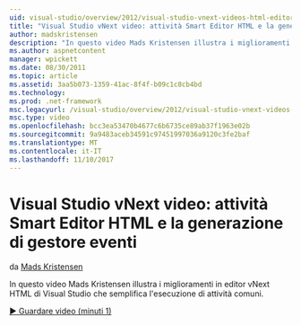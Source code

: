 ```yaml
---
uid: visual-studio/overview/2012/visual-studio-vnext-videos-html-editor-smart-tasks-and-event-handler-generation
title: "Visual Studio vNext video: attività Smart Editor HTML e la generazione di eventi gestore | Documenti Microsoft"
author: madskristensen
description: "In questo video Mads Kristensen illustra i miglioramenti in editor vNext HTML di Visual Studio che semplifica l'esecuzione di attività comuni."
ms.author: aspnetcontent
manager: wpickett
ms.date: 08/30/2011
ms.topic: article
ms.assetid: 3aa5b073-1359-41ac-8f4f-b09c1c8cb4bd
ms.technology: 
ms.prod: .net-framework
msc.legacyurl: /visual-studio/overview/2012/visual-studio-vnext-videos-html-editor-smart-tasks-and-event-handler-generation
msc.type: video
ms.openlocfilehash: bcc3ea53470b4677c6b6735ce89ab37f1963e02b
ms.sourcegitcommit: 9a9483aceb34591c97451997036a9120c3fe2baf
ms.translationtype: MT
ms.contentlocale: it-IT
ms.lasthandoff: 11/10/2017
---
```

<a name="visual-studio-vnext-videos-html-editor-smart-tasks-and-event-handler-generation"></a>Visual Studio vNext video: attività Smart Editor HTML e la generazione di gestore eventi
====================
da [Mads Kristensen](https://github.com/madskristensen)

In questo video Mads Kristensen illustra i miglioramenti in editor vNext HTML di Visual Studio che semplifica l'esecuzione di attività comuni.

[&#9654; Guardare video (minuti 1)](https://channel9.msdn.com/Blogs/ASP-NET-Site-Videos/visual-studio-vnext-videos-html-editor-smart-tasks-and-event-handler-generation)
